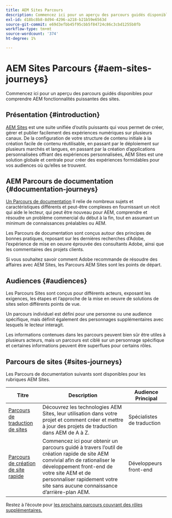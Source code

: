 ```yaml
---
title: AEM Sites Parcours
description: Commencez ici pour un aperçu des parcours guidés disponibles pour comprendre AEM fonctionnalités puissantes des sites.
exl-id: d18bc8b8-8d94-4296-a218-b21b59e6563d
source-git-commit: e69d3efbb45f95cbb5f84724c86c3cbd1255b8fb
workflow-type: tm+mt
source-wordcount: '374'
ht-degree: 1%

---
```


# AEM Sites Parcours {#aem-sites-journeys}

Commencez ici pour un aperçu des parcours guidés disponibles pour comprendre AEM fonctionnalités puissantes des sites.

## Présentation {#introduction}

[AEM Sites](https://business.adobe.com/products/experience-manager/sites/aem-sites.html) est une suite unifiée d’outils puissants qui vous permet de créer, gérer et publier facilement des expériences numériques sur plusieurs canaux. De la configuration de votre structure de contenu initiale à la création facile de contenu réutilisable, en passant par le déploiement sur plusieurs marchés et langues, en passant par la création d’applications personnalisées offrant des expériences personnalisées, AEM Sites est une solution globale et centrale pour créer des expériences formidables pour vos audiences où qu’elles se trouvent.

## AEM Parcours de documentation {#documentation-journeys}

[Un Parcours de documentation](/help/journey-documentation/home.md) Il relie de nombreux sujets et caractéristiques différents et peut-être complexes en fournissant un récit qui aide le lecteur, qui peut être nouveau pour AEM, comprendre et résoudre un problème commercial du début à la fin, tout en assumant un minimum de connaissances préalables ou AEM.

Les Parcours de documentation sont conçus autour des principes de bonnes pratiques, reposant sur les dernières recherches d’Adobe, l’expérience de mise en oeuvre éprouvée des consultants Adobe, ainsi que les commentaires des projets clients.

Si vous souhaitez savoir comment Adobe recommande de résoudre des affaires avec AEM Sites, les Parcours AEM Sites sont les points de départ.

## Audiences {#audiences}

Les Parcours Sites sont conçus pour différents acteurs, exposant les exigences, les étapes et l’approche de la mise en oeuvre de solutions de sites selon différents points de vue.

Un parcours individuel est défini pour une personne ou une audience spécifique, mais définit également des personnages supplémentaires avec lesquels le lecteur interagit.

Les informations contenues dans les parcours peuvent bien sûr être utiles à plusieurs acteurs, mais un parcours est ciblé sur un personnage spécifique et certaines informations peuvent être superflues pour certains rôles.

## Parcours de sites {#sites-journeys}

Les Parcours de documentation suivants sont disponibles pour les rubriques AEM Sites.

| Titre | Description | Audience Principal |
|---|---|---|
| [Parcours de traduction de sites](/help/journey-sites/translation/overview.md) | Découvrez les technologies AEM Sites, leur utilisation dans votre projet et comment créer et mettre à jour des projets de traduction dans AEM de A à Z. | Spécialistes de traduction |
| [Parcours de création de site rapide](/help/journey-sites/quick-site/overview.md) | Commencez ici pour obtenir un parcours guidé à travers l’outil de création rapide de site AEM convivial afin de rationaliser le développement front-end de votre site AEM et de personnaliser rapidement votre site sans aucune connaissance d’arrière-plan AEM. | Développeurs front-end |

Restez à l’écoute pour [les prochains parcours couvrant des rôles supplémentaires.](/help/journey-documentation/home.md#journeys)
